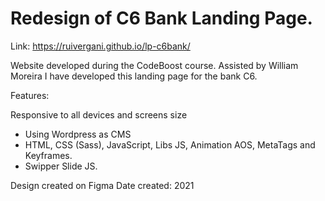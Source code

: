 # Redesign of C6 Bank Landing Page. 

Link: https://ruivergani.github.io/lp-c6bank/

Website developed during the CodeBoost course. Assisted by William Moreira I have developed this landing page for the bank C6.

Features:

Responsive to all devices and screens size
- Using Wordpress as CMS
- HTML, CSS (Sass), JavaScript, Libs JS, Animation AOS, MetaTags and Keyframes.
- Swipper Slide JS.

Design created on Figma
Date created: 2021
